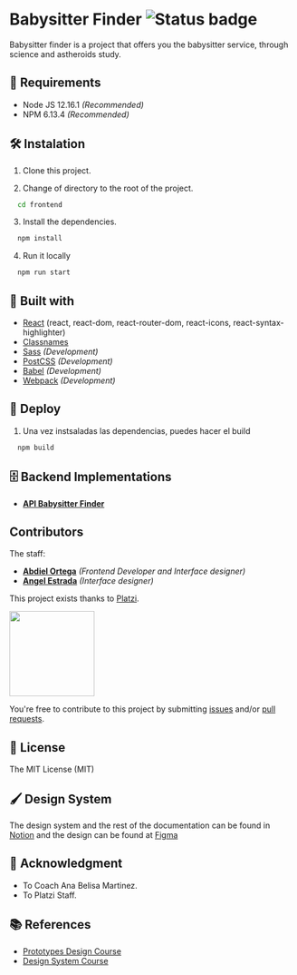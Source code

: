 # Babysitter Finder ![Status badge](https://img.shields.io/badge/status-in%20progress-yellow)

<div align="center">
  <!-- <img 
    src="https://res.cloudinary.com/abdiel8real/image/upload/v1596045225/neobit/logoBlack_2x_kwp4o7.png"> -->
</div>

Babysitter finder is a project that offers you the babysitter service, through science and astheroids study.

## 📢 Requirements
- Node JS 12.16.1 _(Recommended)_
- NPM 6.13.4 _(Recommended)_

## 🛠 Instalation
1. Clone this project.

2. Change of directory to the root of the project.
```bash
  cd frontend
```
3. Install the dependencies.
```bash
  npm install
```
4. Run it locally
```bash
  npm run start
```

## 🔧 Built with
- [React](https://es.reactjs.org/) (react, react-dom, react-router-dom, react-icons, react-syntax-highlighter)
- [Classnames](https://www.npmjs.com/package/classnames)
- [Sass](https://sass-lang.com/) _(Development)_
- [PostCSS](https://postcss.org/) _(Development)_
- [Babel](https://babeljs.io/) _(Development)_
- [Webpack](https://webpack.js.org/) _(Development)_

## 🚀 Deploy
1. Una vez instsaladas las dependencias, puedes hacer el build
```bash
  npm build
```

## 🗄️ Backend Implementations

- **[API Babysitter Finder][backend_project]**

##  Contributors

The staff:

- **[Abdiel Ortega][abdiel_github]** _(Frontend Developer and Interface designer)_
- **[Angel Estrada][angel_github]** _(Interface designer)_

This project exists thanks to  [Platzi](https://platzi.com/).

<img src="https://www.morelosinnovador.org/images/logo_platzi.jpg" width="150" />

You're free to contribute to this project by submitting [issues](https://github.com/babysitter-finder/frontend/issues) and/or [pull requests](https://github.com/babysitter-finder/frontend/pulls).

## 📜 License
The MIT License (MIT)

## 🖌️ Design System

The design system and the rest of the documentation can be found in [Notion](https://www.notion.so/Kanban-f4ed2788eaf8473a912444755a0d1d02) and the design can be found at [Figma](https://www.figma.com/file/SJbT26D4huBkATw97d8heG/finder)

## 🙏 Acknowledgment
* To Coach Ana Belisa Martinez.
* To Platzi Staff.

## 📚 References
- [Prototypes Design Course](https://platzi.com/clases/diseno-prototipos/)
- [Design System Course](https://platzi.com/clases/sistemas-diseno/)

[angel_github]: https://github.com/ricardoares1989
[abdiel_github]: https://github.com/abdieljortega
[backend_project]: https://github.com/babysitter-finder/backend
[frontend_project]: https://github.com/babysitter-finder/frontend